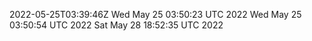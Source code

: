2022-05-25T03:39:46Z
Wed May 25 03:50:23 UTC 2022
Wed May 25 03:50:54 UTC 2022
Sat May 28 18:52:35 UTC 2022

